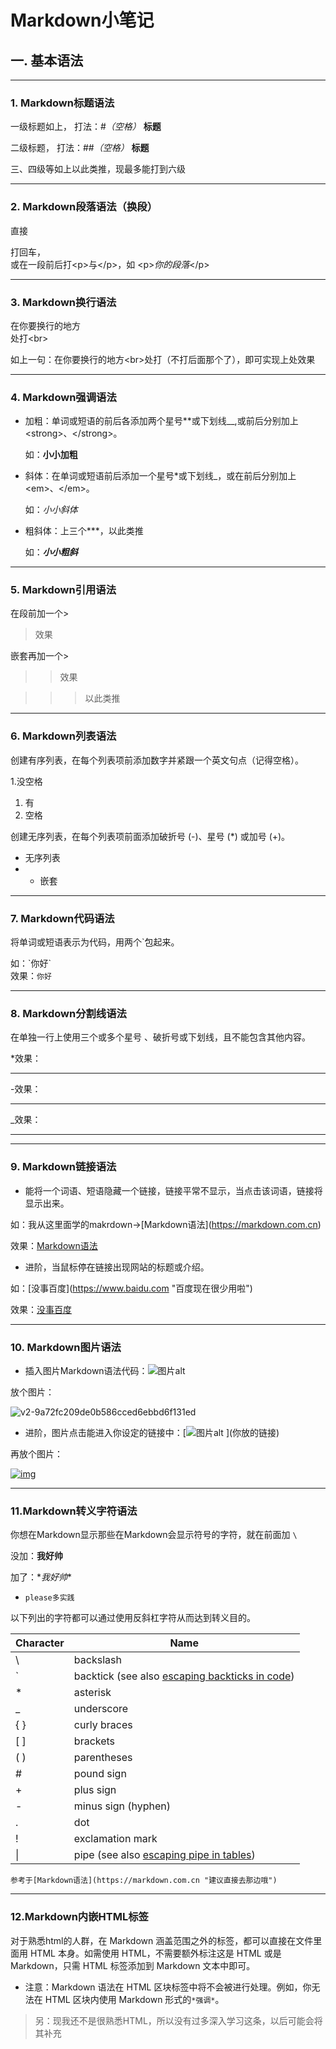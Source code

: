 # Markdown小笔记





## 一. 基本语法



---

### 1. Markdown标题语法



一级标题如上，      打法：#*（空格）* **标题**

二级标题，              打法：##*（空格）* **标题**

三、四级等如上以此类推，现最多能打到六级



---

### 2. Markdown段落语法（换段）



直接

打回车，<br>或在一段前后打\<p>与\</p>，如     \<p>*你的段落*\</p>



---

### 3. Markdown换行语法



在你要换行的地方<br>处打\<br>

如上一句：在你要换行的地方\<br>处打（不打后面那个了），即可实现上处效果



---

### 4. Markdown强调语法



* 加粗：单词或短语的前后各添加两个星号**或下划线__,或前后分别加上\<strong>、\</strong>。

  如：**小小加粗**

* 斜体：在单词或短语前后添加一个星号*或下划线_，或在前后分别加上\<em>、\</em>。

  如：<em>小小斜体</em>                                                                           

* 粗斜体：上三个***，以此类推

  如：***小小粗斜***    	             

  

---

### 5. Markdown引用语法



在段前加一个>

> 效果

嵌套再加一个>

> > 效果

> >
> >
> >> 以此类推



---

### 6. Markdown列表语法

创建有序列表，在每个列表项前添加数字并紧跟一个英文句点（记得空格）。

1.没空格

1. 有
2. 空格

创建无序列表，在每个列表项前面添加破折号 (-)、星号 (*) 或加号 (+)。

* 无序列表
* * 嵌套



---

### 7. Markdown代码语法

将单词或短语表示为代码，用两个`包起来。

如：\`你好\`<br>效果：`你好`



---

### 8. Markdown分割线语法

在单独一行上使用三个或多个星号 、破折号或下划线，且不能包含其他内容。

\*效果：

***

-效果：

---

_效果：

___

---

### 9. Markdown链接语法

* 能将一个词语、短语隐藏一个链接，链接平常不显示，当点击该词语，链接将显示出来。

如：我从这里面学的makrdown→\[Markdown语法](https://markdown.com.cn)

效果：[Markdown语法](https://markdown.com.cn)

* 进阶，当鼠标停在链接出现网站的标题或介绍。

如：\[没事百度](https://www.baidu.com "百度现在很少用啦")

效果：[没事百度](https://www.baidu.com "百度现在很少用啦")



---

### 10. Markdown图片语法

* 插入图片Markdown语法代码：![图片alt](图片链接 "图片title") 

放个图片：

![v2-9a72fc209de0b586cced6ebbd6f131ed](C:\Users\lll\Desktop\没有用照片\v2-9a72fc209de0b586cced6ebbd6f131ed.jpg "你好~")

* 进阶，图片点击能进入你设定的链接中：[![图片alt](图片链接 "图片title") ]\(你放的链接)

再放个图片：

[![img](https://i0.hdslb.com/bfs/article/954bee9f1645a4d9836d4fb6e74ef2e8d7047231.jpg@942w_1677h_progressive.webp "我找不到什么")](https://static.hfi.me/mikutap/)



---

### 11.Markdown转义字符语法

你想在Markdown显示那些在Markdown会显示符号的字符，就在前面加 `\`

没加：**我好帅**

加了：\**我好帅**

* `please多实践`

以下列出的字符都可以通过使用反斜杠字符从而达到转义目的。

| Character | Name                                                         |
| --------- | ------------------------------------------------------------ |
| \         | backslash                                                    |
| `         | backtick (see also [escaping backticks in code](https://markdown.com.cn/basic-syntax/escaping-characters.html#escaping-backticks)) |
| *         | asterisk                                                     |
| _         | underscore                                                   |
| { }       | curly braces                                                 |
| [ ]       | brackets                                                     |
| ( )       | parentheses                                                  |
| #         | pound sign                                                   |
| +         | plus sign                                                    |
| -         | minus sign (hyphen)                                          |
| .         | dot                                                          |
| !         | exclamation mark                                             |
| \|        | pipe (see also [escaping pipe in tables](https://markdown.com.cn/extended-syntax/escaping-pipe-characters-in-tables.html)) |

`参考于[Markdown语法](https://markdown.com.cn "建议直接去那边哦")`



---

### 12.Markdown内嵌HTML标签

对于熟悉html的人群，在 Markdown 涵盖范围之外的标签，都可以直接在文件里面用 HTML 本身。如需使用 HTML，不需要额外标注这是 HTML 或是 Markdown，只需 HTML 标签添加到 Markdown 文本中即可。

* 注意：Markdown 语法在 HTML 区块标签中将不会被进行处理。例如，你无法在 HTML 区块内使用 Markdown 形式的`*强调*`。

>另：现我还不是很熟悉HTML，所以没有过多深入学习这条，以后可能会将其补充

